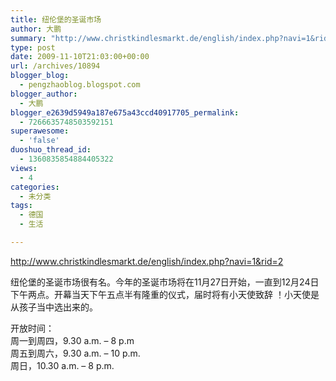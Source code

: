```yaml
---
title: 纽伦堡的圣诞市场
author: 大鹏
summary: "http://www.christkindlesmarkt.de/english/index.php?navi=1&rid=2"
type: post
date: 2009-11-10T21:03:00+00:00
url: /archives/10894
blogger_blog:
  - pengzhaoblog.blogspot.com
blogger_author:
  - 大鹏
blogger_e2639d5949a187e675a43ccd40917705_permalink:
  - 7266635748503592151
superawesome:
  - 'false'
duoshuo_thread_id:
  - 1360835854884405322
views:
  - 4
categories:
  - 未分类
tags:
  - 德国
  - 生活

---
```

http://www.christkindlesmarkt.de/english/index.php?navi=1&rid=2

纽伦堡的圣诞市场很有名。今年的圣诞市场将在11月27日开始，一直到12月24日下午两点。开幕当天下午五点半有隆重的仪式，届时将有小天使致辞<span></span> ！小天使是从孩子当中选出来的。

开放时间：  
周一到周四，<span>9.30 a.m. &#8211; 8 p.m<br />周五到周六，9.30 a.m. – 10 p.m.<br />周日，10.30 a.m. – 8 p.m.<br /></span>
